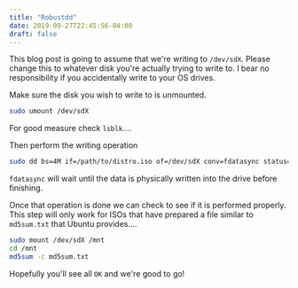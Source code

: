 ```yaml
---
title: "Robustdd"
date: 2019-09-27T22:45:56-04:00
draft: false
---
```


This blog post is going to assume that we're writing to `/dev/sdX`. Please change this to whatever disk you're actually trying to write to. I bear no responsibility if you accidentally write to your OS drives.

Make sure the disk you wish to write to is unmounted. 

```bash
sudo umount /dev/sdX
```

For good measure check `lsblk`....

Then perform the writing operation

```bash
sudo dd bs=4M if=/path/to/distro.iso of=/dev/sdX conv=fdatasync status=progress
```

`fdatasync` will wait until the data is physically written into the drive before finishing.

Once that operation is done we can check to see if it is performed properly. This step will only work for ISOs that have prepared a file similar to `md5sum.txt` that Ubuntu provides....

```bash
sudo mount /dev/sdX /mnt
cd /mnt
md5sum -c md5sum.txt
```

Hopefully you'll see all `OK` and we're good to go!
